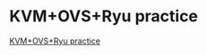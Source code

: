 # KVM+OVS+Ryu practice
[KVM+OVS+Ryu practice](https://aiwithcloud.com/2022/09/19/kvmovsryu_practice/)